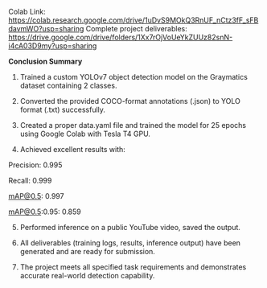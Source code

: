 Colab Link: https://colab.research.google.com/drive/1uDvS9MOkQ3RnUF_nCtz3fF_sFBdavmWO?usp=sharing
Complete project deliverables: https://drive.google.com/drive/folders/1Xx7rOjVoUeYkZUUz82snN-i4cA03D9my?usp=sharing

**Conclusion Summary**


1) Trained a custom YOLOv7 object detection model on the Graymatics dataset containing 2 classes.

2) Converted the provided COCO-format annotations (.json) to YOLO format (.txt) successfully.

3) Created a proper data.yaml file and trained the model for 25 epochs using Google Colab with Tesla T4 GPU.

4) Achieved excellent results with:

Precision: 0.995

Recall: 0.999

mAP@0.5: 0.997

mAP@0.5:0.95: 0.859

5) Performed inference on a public YouTube video, saved the output.

6) All deliverables (training logs, results, inference output) have been generated and are ready for submission.

7) The project meets all specified task requirements and demonstrates accurate real-world detection capability.
